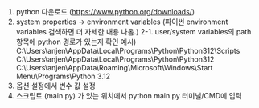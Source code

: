 1. python 다운로드 (https://www.python.org/downloads/)
2. system properties -> environment variables (파이썬 environment variables 검색하면 더 자세한 내용 나옴.)
2-1. user/system variables의 path 항목에 python 경로가 있는지 확인
예시)
C:\Users\anjen\AppData\Local\Programs\Python\Python312\Scripts\
C:\Users\anjen\AppData\Local\Programs\Python\Python312\
C:\Users\anjen\AppData\Roaming\Microsoft\Windows\Start Menu\Programs\Python 3.12
3. 옵션 설정에서 변수 값 설정
4. 스크립트 (main.py) 가 있는 위치에서 python main.py 터미널/CMD에 입력
